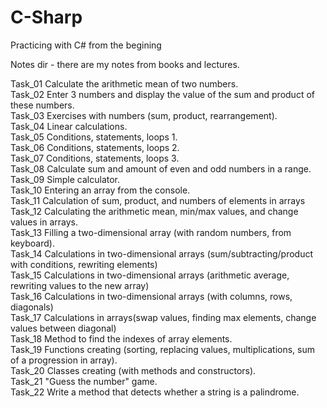 # C-Sharp
Practicing with C# from the begining 

Notes dir - there are my notes from books and lectures.  

Task_01	Calculate the arithmetic mean of two numbers.  
Task_02	Enter 3 numbers and display the value of the sum and product of these numbers.  
Task_03 Exercises with numbers (sum, product, rearrangement).  
Task_04 Linear calculations.  
Task_05 Conditions, statements, loops 1.  
Task_06 Conditions, statements, loops 2.  
Task_07 Conditions, statements, loops 3.  
Task_08 Calculate sum and amount of even and odd numbers in a range.  
Task_09 Simple calculator.   
Task_10 Entering an array from the console.  
Task_11 Calculation of sum, product, and numbers of elements in arrays  
Task_12 Calculating the arithmetic mean, min/max values, and change values in arrays.  
Task_13 Filling a two-dimensional array (with random numbers, from keyboard).  
Task_14 Calculations in two-dimensional arrays (sum/subtracting/product with conditions, rewriting elements)  
Task_15 Calculations in two-dimensional arrays (arithmetic average, rewriting values to the new array)  
Task_16 Calculations in two-dimensional arrays (with columns, rows, diagonals)  
Task_17 Calculations in arrays(swap values, finding max elements, change values between diagonal)  
Task_18 Method to find the indexes of array elements.   
Task_19 Functions creating (sorting, replacing values, multiplications, sum of a progression in array).  
Task_20 Classes creating (with methods and constructors).    
Task_21 "Guess the number" game.  
Task_22 Write a method that detects whether a string is a palindrome.   




